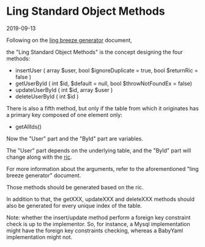 Ling Standard Object Methods
=================
2019-09-13





Following on the [ling breeze generator](https://github.com/lingtalfi/Light_BreezeGenerator/blob/master/doc/pages/ling-breeze-generator.md) document,

the "Ling Standard Object Methods" is the concept designing the four methods:

- insertUser ( array $user, bool $ignoreDuplicate = true, bool $returnRic = false )
- getUserById ( int $id, $default = null, bool $throwNotFoundEx = false)
- updateUserById ( int $id, array $user )
- deleteUserById ( int $id )


There is also a fifth method, but only if the table from which it originates has a primary key composed of one element only:

- getAllIds()


Now the "User" part and the "ById" part are variables.

The "User" part depends on the underlying table, and the "ById" part will change along with the [ric](https://github.com/lingtalfi/NotationFan/blob/master/ric.md).

For more information about the arguments, refer to the aforementioned "ling breeze generator" document.

Those methods should be generated based on the ric.

In addition to that, the getXXX, updateXXX and deleteXXX methods should also be generated for every unique index of the table.






Note: whether the insert/update method perform a foreign key constraint check is up to the implementor.
So, for instance, a Mysql implementation might have the foreign key constraints checking, whereas a BabyYaml implementation
might not.


